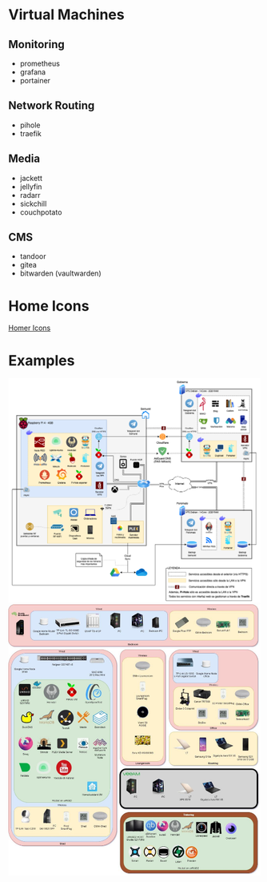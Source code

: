 # Virtual Machines

## Monitoring
- prometheus
- grafana
- portainer

## Network Routing
- pihole
- traefik

## Media
- jackett
- jellyfin
- radarr
- sickchill
- couchpotato

## CMS
- tandoor
- gitea
- bitwarden (vaultwarden)

# Home Icons
[Homer Icons](homer-icons-master.zip)

# Examples
![](73gzskcr4kk81.png)
![](i1kvxodslpk81.jpg)
